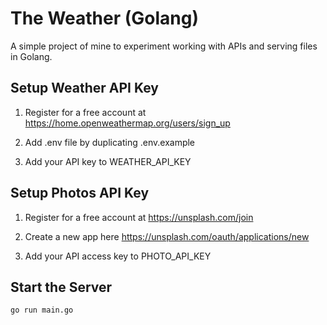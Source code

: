 # The Weather (Golang)

A simple project of mine to experiment working with APIs and serving files in Golang.

## Setup Weather API Key

1) Register for a free account at https://home.openweathermap.org/users/sign_up

2) Add .env file by duplicating .env.example

3) Add your API key to WEATHER_API_KEY

## Setup Photos API Key

1) Register for a free account at https://unsplash.com/join

2) Create a new app here https://unsplash.com/oauth/applications/new

3) Add your API access key to PHOTO_API_KEY


## Start the Server
```
go run main.go
```